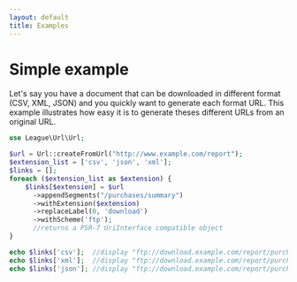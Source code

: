 ```yaml
---
layout: default
title: Examples
---
```


# Simple example

Let's say you have a document that can be downloaded in different format (CSV, XML, JSON) and you quickly want to generate each format URL. This example illustrates how easy it is to generate theses different URLs from an original URL.

~~~php
use League\Url\Url;

$url = Url::createFromUrl("http://www.example.com/report");
$extension_list = ['csv', 'json', 'xml'];
$links = [];
foreach ($extension_list as $extension) {
    $links[$extension] = $url
      ->appendSegments("/purchases/summary")
      ->withExtension($extension)
      ->replaceLabel(0, 'download')
      ->withScheme('ftp');
      //returns a PSR-7 UriInterface compatible object
}

echo $links['csv'];  //display "ftp://download.example.com/report/purchases/summary.csv"
echo $links['xml'];  //display "ftp://download.example.com/report/purchases/summary.xml"
echo $links['json']; //display "ftp://download.example.com/report/purchases/summary.json"
~~~
